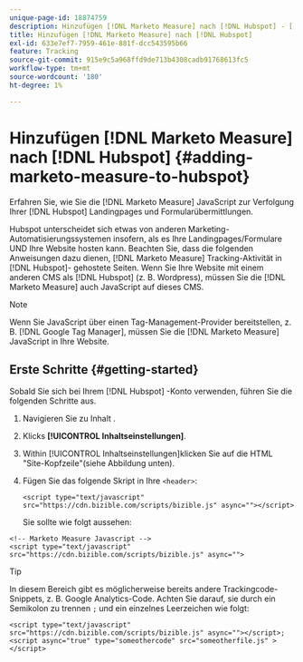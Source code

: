 ```yaml
---
unique-page-id: 18874759
description: Hinzufügen [!DNL Marketo Measure] nach [!DNL Hubspot] - [!DNL Marketo Measure]
title: Hinzufügen [!DNL Marketo Measure] nach [!DNL Hubspot]
exl-id: 633e7ef7-7959-461e-881f-dcc543595b66
feature: Tracking
source-git-commit: 915e9c5a968ffd9de713b4308cadb91768613fc5
workflow-type: tm+mt
source-wordcount: '180'
ht-degree: 1%

---
```


# Hinzufügen [!DNL Marketo Measure] nach [!DNL Hubspot] {#adding-marketo-measure-to-hubspot}

Erfahren Sie, wie Sie die [!DNL Marketo Measure] JavaScript zur Verfolgung Ihrer [!DNL Hubspot] Landingpages und Formularübermittlungen.

Hubspot unterscheidet sich etwas von anderen Marketing-Automatisierungssystemen insofern, als es Ihre Landingpages/Formulare UND Ihre Website hosten kann. Beachten Sie, dass die folgenden Anweisungen dazu dienen, [!DNL Marketo Measure] Tracking-Aktivität in [!DNL Hubspot]- gehostete Seiten. Wenn Sie Ihre Website mit einem anderen CMS als [!DNL Hubspot] (z. B. Wordpress), müssen Sie die [!DNL Marketo Measure] auch JavaScript auf dieses CMS.

>[!NOTE]
>
>Wenn Sie JavaScript über einen Tag-Management-Provider bereitstellen, z. B. [!DNL Google Tag Manager], müssen Sie die [!DNL Marketo Measure] JavaScript in Ihre Website.

## Erste Schritte {#getting-started}

Sobald Sie sich bei Ihrem [!DNL Hubspot] -Konto verwenden, führen Sie die folgenden Schritte aus.

1. Navigieren Sie zu Inhalt .

1. Klicks **[!UICONTROL Inhaltseinstellungen]**.

1. Within [!UICONTROL Inhaltseinstellungen]klicken Sie auf die HTML &quot;Site-Kopfzeile&quot;(siehe Abbildung unten).

1. Fügen Sie das folgende Skript in Ihre `<header>`:

   `<script type="text/javascript" src="https://cdn.bizible.com/scripts/bizible.js" async=""></script>`

   Sie sollte wie folgt aussehen:

```text
<!-- Marketo Measure Javascript -->
<script type="text/javascript" src="https://cdn.bizible.com/scripts/bizible.js" async="">
```

>[!TIP]
>
>In diesem Bereich gibt es möglicherweise bereits andere Trackingcode-Snippets, z. B. Google Analytics-Code. Achten Sie darauf, sie durch ein Semikolon zu trennen `;` und ein einzelnes Leerzeichen wie folgt:
>
>`<script type="text/javascript" src="https://cdn.bizible.com/scripts/bizible.js" async=""></script>; <script async="true" type="someothercode" src="someotherfile.js" ></script>`

